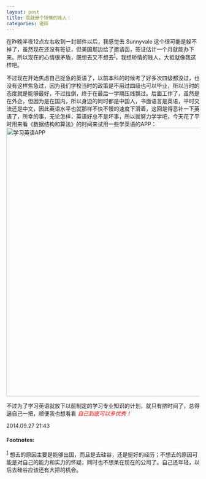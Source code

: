 ```yaml
---
layout: post
title: 我就是个矫情的贱人！
categories: 砸碎
---
```


在昨晚半夜12点左右收到一封邮件以后，我感觉去 Sunnyvale 这个很可能是躲不掉了，虽然现在还没有签证，但美国那边给了邀请函，签证估计一个月就能办下来。所以现在的心情很矛盾，既想去又不想去<sup><a href="#fn:1" name="fnref:1">1</a></sup>，我想矫情的贱人，大抵就像我这样吧。

不过现在开始焦虑自己捉急的英语了，以前本科的时候考了好多次四级都没过，也没有这样焦急过，因为我们学校当时的政策是不用过四级也可以毕业，所以当时的态度就是能够最好，不过拉倒，终于在最后一学期压线飘过。后面工作了，虽然是在外企，但因为是在国内，所以身边的同时都是中国人，书面语言是英语，平时交流还是中文，因此英语水平也就那样不快不慢的速度下滑着，这回是得恶补一下英语了，所幸的事，无论怎样，英语好总不是坏事，所以就努力学学吧，今天花了平时用来看《数据结构和算法》的时间来试用一些学英语的APP：<br />
<img src="/images/201408/20140928_english.png" width="700px" alt="学习英语APP"/> <br />

不过为了学习英语就放下以前制定的学习专业知识的计划，就只有挤时间了，总得逼自己一把，顺便我也想看看<font color="red"> *自己到底可以多优秀！* </font>

2014.09.27 21:43

#### Footnotes: ####

<sup><a href="#fnref:1" name="fn:1">1</a></sup> 想去的原因主要是能够出国，而且是去硅谷，还是挺好的经历；不想去的原因可能是对自己的能力和实力的怀疑，同时也不想呆在现在的公司了。自己还年轻，以后去硅谷应该还有大把的机会。
